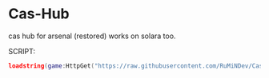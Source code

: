 # Cas-Hub
cas hub for arsenal (restored)
works on solara too.

SCRIPT:
```lua
loadstring(game:HttpGet("https://raw.githubusercontent.com/RuMiNDev/Cas-Hub/main/cas.lua"))();
```

